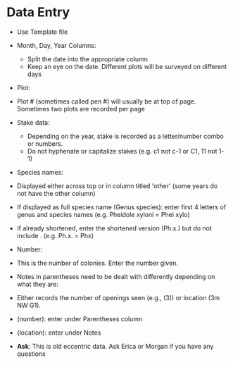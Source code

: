 # Data Entry

* Use Template file
* Month, Day, Year Columns:
   * Split the date into the appropriate column
   * Keep an eye on the date. Different plots will be surveyed on different days
* Plot:
 * Plot # (sometimes called pen #) will usually be at top of page. Sometimes two plots are recorded per page
* Stake data:
   * Depending on the year, stake is recorded as a letter/number combo or numbers.
   * Do not hyphenate or capitalize stakes (e.g. c1 not c-1 or C1, 11 not 1-1)
* Species names: 
 * Displayed either across top or in column titled 'other' (some years do not have the other column)
 * If displayed as full species name (Genus species): enter first 4 letters of genus and species names (e.g. Pheidole xyloni = Phei xylo)
 * If already shortened, enter the shortened version (Ph.x.) but do not include . (e.g. Ph.x. = Phx)
* Number:
 * This is the number of colonies. Enter the number given.
* Notes in parentheses need to be dealt with differently depending on what they are: 
 * Either records the number of openings seen (e.g., (3)) or location (3m NW G1).
 * (number): enter under Parentheses column
 * (location): enter under Notes

* **Ask**: This is old eccentric data. Ask Erica or Morgan if you have any questions

